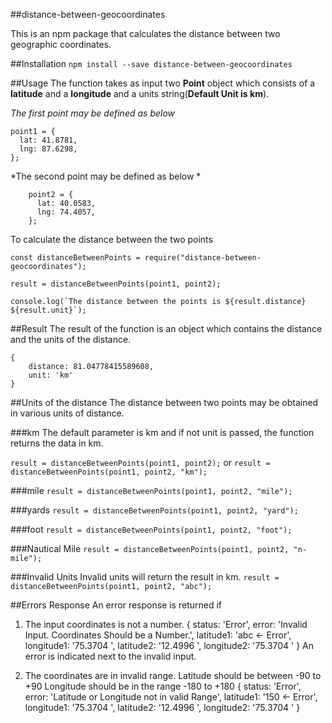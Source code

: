<!-- prettier-ignore-start -->
<!-- SOMETHING AUTO-GENERATED BY TOOLS - START -->
##distance-between-geocoordinates

This is an npm package that calculates the distance between two geographic coordinates. 

##Installation
`npm install --save distance-between-geocoordinates`

##Usage
The function takes as input two **Point** object which consists of a **latitude** and a **longitude** and a units string(**Default Unit is km**).

*The first point may be defined as below*

    point1 = {
      lat: 41.8781,
      lng: 87.6298,
    };
	
*The second point may be defined as below *

        point2 = {
          lat: 40.0583,
          lng: 74.4057,
        };
		
To calculate the distance between the two points 
    
	const distanceBetweenPoints = require("distance-between-geocoordinates");
    
    result = distanceBetweenPoints(point1, point2);
    
    console.log(`The distance between the points is ${result.distance} ${result.unit}`);
	
##Result
The result of the function is an object which contains the distance and the units of the distance. 

    { 
    	distance: 81.04778415589608, 
    	unit: 'km' 
    }
	
##Units of the distance
The distance between two points may be obtained in various units of distance.

###km
The default parameter is km and if not unit is passed, the function returns the data in km.

`result = distanceBetweenPoints(point1, point2);`
or
`result = distanceBetweenPoints(point1, point2, "km");`

###mile
`result = distanceBetweenPoints(point1, point2, "mile");`

###yards
`result = distanceBetweenPoints(point1, point2, "yard");`

###foot
`result = distanceBetweenPoints(point1, point2, "foot");`

###Nautical Mile
`result = distanceBetweenPoints(point1, point2, "n-mile");`

###Invalid Units
Invalid units will return the result in km. 
`result = distanceBetweenPoints(point1, point2, "abc");`

##Errors Response
An error response is returned if 
1. The input coordinates  is not a number.
    { 
    	status: 'Error',
    	  error: 'Invalid Input. Coordinates Should be a Number.',
    	  latitude1: 'abc <- Error',
    	  longitude1: '75.3704 ',
    	  latitude2: '12.4996 ',
    	  longitude2: '75.3704 ' 
    	  }
An error is indicated next to the invalid input.

1. The coordinates are in invalid range.
Latitude should be between -90 to +90
Longitude should be in the range -180 to +180
    	{ 
    	status: 'Error',
    	  error: 'Latitude or Longitude not in valid Range',
    	  latitude1: '150 <- Error',
    	  longitude1: '75.3704 ',
    	  latitude2: '12.4996 ',
    	  longitude2: '75.3704 ' 
    		  }

<!-- SOMETHING AUTO-GENERATED BY TOOLS - END -->
<!-- prettier-ignore-end -->
